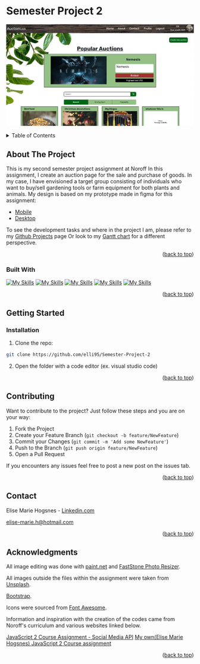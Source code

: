 <a name="readme-top"></a>

# Semester Project 2

[![Semester Project 2 - Screen Shot][project-screenshot]](https://elli95.github.io/Semester-Project-2/)

<!-- TABLE OF CONTENTS -->
<details>
  <summary>Table of Contents</summary>
  <ol>
    <li>
      <a href="#about-the-project">About The Project</a>
    <ul>
        <li><a href="#built-with">Built With</a></li>
      </ul> 
    </li>
    <li>
      <a href="#getting-started">Getting Started</a>
      <ul>
        <li><a href="#Installation">Installation</a></li>
      </ul>
    </li>
    <li><a href="#Contributing">Contributing</a></li>
    <li><a href="#contact">Contact</a></li>
    <li><a href="#acknowledgments">Acknowledgments</a></li>
  </ol>
</details>

<!-- ABOUT THE PROJECT -->

## About The Project

This is my second semester project assignment at Noroff
In this assignment, I create an auction page for the sale and purchase of goods.
In my case, I have envisioned a target group consisting of individuals who want to buy/sell gardening tools or farm equipment for both plants and animals.
My design is based on my prototype made in figma for this assignment:

- [Mobile](https://www.figma.com/file/WZxW9EUB7GwtmR7fsUHvur/Mobile?type=design&node-id=0%3A1&mode=design&t=x2Jv5MhWCmp5P1Jt-1)
- [Desktop](https://www.figma.com/file/WZxW9EUB7GwtmR7fsUHvur/Mobile?type=design&node-id=18%3A131&mode=design&t=x2Jv5MhWCmp5P1Jt-1)

To see the development tasks and where in the project I am, please refer to my [Github Projects](https://github.com/users/elli95/projects/1/views/1) page Or look to my [Gantt chart](https://github.com/users/elli95/projects/1/views/2) for a different perspective.

<!-- View the live version [here]() -->

<p align="right">(<a href="#readme-top">back to top</a>)</p>

### Built With

[![My Skills](https://skillicons.dev/icons?i=html)](https://developer.mozilla.org/en-US/docs/Web/HTML)
[![My Skills](https://skillicons.dev/icons?i=css)](https://developer.mozilla.org/en-US/docs/Web/CSS)
[![My Skills](https://skillicons.dev/icons?i=bootstrap)](https://getbootstrap.com/)
[![My Skills](https://skillicons.dev/icons?i=scss)](https://sass-lang.com/)
[![My Skills](https://skillicons.dev/icons?i=js)](https://developer.mozilla.org/en-US/docs/Web/JavaScript)

<p align="right">(<a href="#readme-top">back to top</a>)</p>

<!-- GETTING STARTED -->

## Getting Started

### Installation

1. Clone the repo:

```bash
git clone https://github.com/elli95/Semester-Project-2
```

2. Open the folder with a code editor (ex. visual studio code)

<p align="right">(<a href="#readme-top">back to top</a>)</p>

<!-- Contributing -->

## Contributing

Want to contribute to the project?
Just follow these steps and you are on your way:

1. Fork the Project
2. Create your Feature Branch (`git checkout -b feature/NewFeature`)
3. Commit your Changes (`git commit -m 'Add some NewFeature'`)
4. Push to the Branch (`git push origin feature/NewFeature`)
5. Open a Pull Request

If you encounters any issues feel free to post a new post on the issues tab.

<p align="right">(<a href="#readme-top">back to top</a>)</p>

<!-- CONTACT -->

## Contact

Elise Marie Hogsnes - [Linkedin.com](https://www.linkedin.com/in/elise-marie-hogsnes-77b13b1aa/)

[elise-marie.h@hotmail.com](mailto:elise-marie.h@hotmail.com)

<p align="right">(<a href="#readme-top">back to top</a>)</p>

<!-- ACKNOWLEDGMENTS -->

## Acknowledgments

All image editing was done with [paint.net](https://www.getpaint.net/) and [FastStone Photo Resizer](https://www.faststone.org/FSResizerDetail.htm).

All images outside the files within the assignment were taken from [Unsplash](https://unsplash.com/).

[Bootstrap](https://getbootstrap.com/).

Icons were sourced from [Font Awesome](https://fontawesome.com).

Information and inspiration with the creation of the codes came from Noroff's curriculum and various websites linked below.

[JavaScript 2 Course Assignment - Social Media API](https://www.youtube.com/watch?v=rLAGHFr8bvU)
[My own(Elise Marie Hogsnes) JavaScript 2 Course assignment](https://github.com/elli95/JavaScript-2-Course-assignment/tree/js2)

<p align="right">(<a href="#readme-top">back to top</a>)</p>

[project-screenshot]: images/readme-img-semester-project-2.webp
